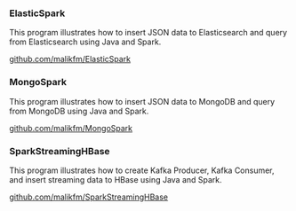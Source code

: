 
### ElasticSpark
<p>This program illustrates how to insert JSON data to Elasticsearch and query from Elasticsearch using Java and Spark.</p>
<a href="https://github.com/malikfm/ElasticSpark">github.com/malikfm/ElasticSpark</a>

### MongoSpark
<p>This program illustrates how to insert JSON data to MongoDB and query from MongoDB using Java and Spark.</p>
<a href="https://github.com/malikfm/MongoSpark">github.com/malikfm/MongoSpark</a>

### SparkStreamingHBase
<p>This program illustrates how to create Kafka Producer, Kafka Consumer, and insert streaming data to HBase using Java and Spark.</p>
<a href="https://github.com/malikfm/SparkStreamingHBase">github.com/malikfm/SparkStreamingHBase</a>
